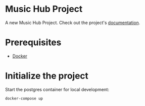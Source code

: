 # Music Hub Project

A new Music Hub Project. Check out the project's [documentation](https://github.com/Henok-U/MusicHubNew).

# Prerequisites

- [Docker](https://www.docker.com/)

# Initialize the project

Start the postgres container for local development:

```bash
docker-compose up
```